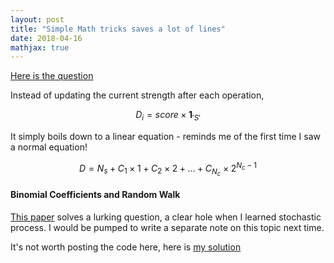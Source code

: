```yaml
---
layout: post
title: "Simple Math tricks saves a lot of lines"
date: 2018-04-16
mathjax: true
---
```


<a href="https://codejam.withgoogle.com/2018/challenges/00000000000000cb/dashboard">Here is the question</a>

Instead of updating the current strength after each operation,

$$ D_{i} =  score \times \mathbf{1}_{'S'}$$

It simply boils down to a linear equation - reminds me of the first time I saw a normal equation!

$$ D =  N_{s} + C_{1} \times 1 + C_{2} \times 2 + ... + C_{N_{c}} \times 2^{N_{c} - 1} $$


<h4>Binomial Coefficients and Random Walk</h4>
<a href="http://www.cs.ucsb.edu/~omer/DOWNLOADABLE/randomcatalan99.pdf">This paper</a> solves a lurking question, a clear hole when I learned stochastic process. I would be pumped to write a separate note on this topic next time.

It's not worth posting the code here, here is 
<a href="https://gist.github.com/yinghuixia/add2de5f60d09b8f8dde9d7dfe51ea44">my solution</a>